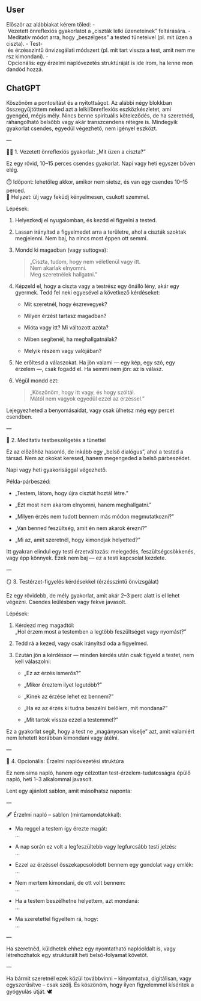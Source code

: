 ## User
Először az alábbiakat kérem tőled: - Vezetett önreflexiós gyakorlatot a „ciszták lelki üzeneteinek” feltárására. - Meditatív módot arra, hogy „beszélgess” a tested tüneteivel (pl. mit üzen a ciszta). - Test- és érzésszintű önvizsgálati módszert (pl. mit tart vissza a test, amit nem mersz kimondani). - Opcionális: egy érzelmi naplóvezetés struktúráját is ide írom, ha lenne mondandód hozzá.

## ChatGPT
Köszönöm a pontosítást és a nyitottságot. Az alábbi négy blokkban összegyűjtöttem neked azt a lelki/önreflexiós eszközkészletet, ami gyengéd, mégis mély. Nincs benne spirituális köteleződés, de ha szeretnéd, ráhangolható belsőbb vagy akár transzcendens rétegre is. Mindegyik gyakorlat csendes, egyedül végezhető, nem igényel eszközt.

—

🧘‍♀️ 1. Vezetett önreflexiós gyakorlat: „Mit üzen a ciszta?”

Ez egy rövid, 10–15 perces csendes gyakorlat. Napi vagy heti egyszer bőven elég.

⏱️ Időpont: lehetőleg akkor, amikor nem sietsz, és van egy csendes 10–15 perced.  
📍 Helyzet: ülj vagy feküdj kényelmesen, csukott szemmel.

Lépések:

1.  Helyezkedj el nyugalomban, és kezdd el figyelni a tested.
    
2.  Lassan irányítsd a figyelmedet arra a területre, ahol a ciszták szoktak megjelenni. Nem baj, ha nincs most éppen ott semmi.
    
3.  Mondd ki magadban (vagy suttogva):
    
    > „Ciszta, tudom, hogy nem véletlenül vagy itt.  
    > Nem akarlak elnyomni.  
    > Meg szeretnélek hallgatni.”
    
4.  Képzeld el, hogy a ciszta vagy a testrész egy önálló lény, akár egy gyermek. Tedd fel neki egyesével a következő kérdéseket:
    
    *   Mit szeretnél, hogy észrevegyek?
        
    *   Milyen érzést tartasz magadban?
        
    *   Mióta vagy itt? Mi változott azóta?
        
    *   Miben segítenél, ha meghallgatnálak?
        
    *   Melyik részem vagy valójában?
        
5.  Ne erőltesd a válaszokat. Ha jön valami — egy kép, egy szó, egy érzelem —, csak fogadd el. Ha semmi nem jön: az is válasz.
    
6.  Végül mondd ezt:
    
    > „Köszönöm, hogy itt vagy, és hogy szóltál.  
    > Mától nem vagyok egyedül ezzel az érzéssel.”
    

Lejegyezheted a benyomásaidat, vagy csak ülhetsz még egy percet csendben.

—

🌿 2. Meditatív testbeszélgetés a tünettel

Ez az előzőhöz hasonló, de inkább egy „belső dialógus”, ahol a tested a társad. Nem az okokat keresed, hanem megengeded a belső párbeszédet.

Napi vagy heti gyakorisággal végezhető.

Példa-párbeszéd:

*   „Testem, látom, hogy újra cisztát hoztál létre.”
    
*   „Ezt most nem akarom elnyomni, hanem meghallgatni.”
    
*   „Milyen érzés nem tudott bennem más módon megmutatkozni?”
    
*   „Van benned feszültség, amit én nem akarok érezni?”
    
*   „Mi az, amit szeretnél, hogy kimondjak helyetted?”
    

Itt gyakran elindul egy testi érzetváltozás: melegedés, feszültségcsökkenés, vagy épp könnyek. Ezek nem baj — ez a testi kapcsolat kezdete.

—

🪞 3. Testérzet-figyelés kérdésekkel (érzésszintű önvizsgálat)

Ez egy rövidebb, de mély gyakorlat, amit akár 2–3 perc alatt is el lehet végezni. Csendes leülésben vagy fekve javasolt.

Lépések:

1.  Kérdezd meg magadtól:  
    „Hol érzem most a testemben a legtöbb feszültséget vagy nyomást?”
    
2.  Tedd rá a kezed, vagy csak irányítsd oda a figyelmed.
    
3.  Ezután jön a kérdéssor — minden kérdés után csak figyeld a testet, nem kell válaszolni:
    
    *   „Ez az érzés ismerős?”
        
    *   „Mikor éreztem ilyet legutóbb?”
        
    *   „Kinek az érzése lehet ez bennem?”
        
    *   „Ha ez az érzés ki tudna beszélni belőlem, mit mondana?”
        
    *   „Mit tartok vissza ezzel a testemmel?”
        

Ez a gyakorlat segít, hogy a test ne „magányosan viselje” azt, amit valamiért nem lehetett korábban kimondani vagy átélni.

—

📓 4. Opcionális: Érzelmi naplóvezetési struktúra

Ez nem sima napló, hanem egy célzottan test-érzelem-tudatosságra épülő napló, heti 1–3 alkalommal javasolt.

Lent egy ajánlott sablon, amit másolhatsz naponta:

—

🖋️ Érzelmi napló – sablon (mintamondatokkal):

*   Ma reggel a testem így érezte magát:  
    …
    
*   A nap során ez volt a legfeszültebb vagy legfurcsább testi jelzés:  
    …
    
*   Ezzel az érzéssel összekapcsolódott bennem egy gondolat vagy emlék:  
    …
    
*   Nem mertem kimondani, de ott volt bennem:  
    …
    
*   Ha a testem beszélhetne helyettem, azt mondaná:  
    …
    
*   Ma szeretettel figyeltem rá, hogy:  
    …
    

—

Ha szeretnéd, küldhetek ehhez egy nyomtatható naplóoldalt is, vagy létrehozhatok egy strukturált heti belső-folyamat követőt.

—

Ha bármit szeretnél ezek közül továbbvinni – kinyomtatva, digitálisan, vagy egyszerűsítve – csak szólj. És köszönöm, hogy ilyen figyelemmel kíséritek a gyógyulás útját. 🕊️

